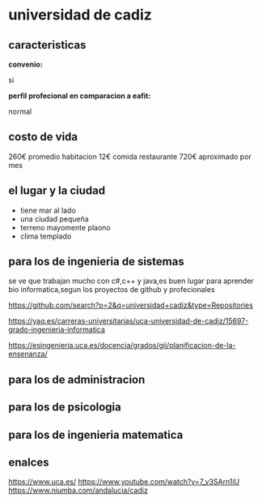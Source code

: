# universidad de cadiz

## caracteristicas

**convenio:**

si

**perfil profecional en comparacion a eafit:**

normal

## costo de vida

260€ promedio habitacion
12€ comida restaurante
720€ aproximado por mes 
## el lugar y la ciudad 

 * tiene mar al lado
 * una ciudad pequeña
 * terreno mayomente plaono
 * clima templado

## para los de ingenieria de sistemas

se ve que trabajan mucho con c#,c++ y java,es buen lugar para aprender bio informatica,segun los proyectos de github y profecionales

https://github.com/search?p=2&q=universidad+cadiz&type=Repositories

https://yaq.es/carreras-universitarias/uca-universidad-de-cadiz/15697-grado-ingenieria-informatica

https://esingenieria.uca.es/docencia/grados/gii/planificacion-de-la-ensenanza/

## para los de administracion

## para los de psicologia
## para los de ingenieria matematica

## enalces

https://www.uca.es/
https://www.youtube.com/watch?v=7_v3SArn1iU
https://www.niumba.com/andalucia/cadiz
